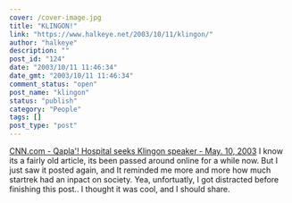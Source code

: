 ```yaml
---
cover: /cover-image.jpg
title: "KLINGON!"
link: "https://www.halkeye.net/2003/10/11/klingon/"
author: "halkeye"
description: ""
post_id: "124"
date: "2003/10/11 11:46:34"
date_gmt: "2003/10/11 11:46:34"
comment_status: "open"
post_name: "klingon"
status: "publish"
category: "People"
tags: []
post_type: "post"
---
```


[CNN.com - Qapla'! Hospital seeks Klingon speaker - May. 10, 2003](http://www.cnn.com/2003/US/West/05/10/offbeat.klingon.interpreter/) I know its a fairly old article, its been passed around online for a while now. But I just saw it posted again, and It reminded me more and more how much startrek had an inpact on society. Yea, unfortuatly, I got distracted before finishing this post.. I thought it was cool, and I should share.
